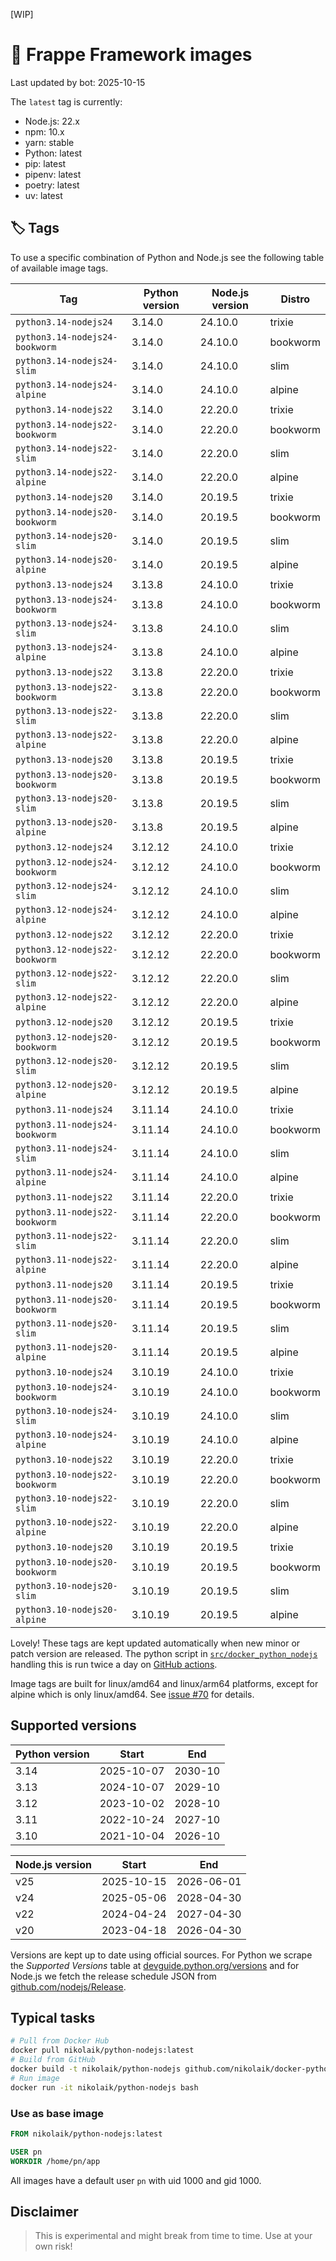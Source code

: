 [WIP]

# 🐳 Frappe Framework images 

Last updated by bot: 2025-10-15

The `latest` tag is currently:

- Node.js: 22.x
- npm: 10.x
- yarn: stable
- Python: latest
- pip: latest
- pipenv: latest
- poetry: latest
- uv: latest

## 🏷 Tags

To use a specific combination of Python and Node.js see the following table of available image tags.

<!-- TAGS_START -->

Tag | Python version | Node.js version | Distro
--- | --- | --- | ---
`python3.14-nodejs24` | 3.14.0 | 24.10.0 | trixie
`python3.14-nodejs24-bookworm` | 3.14.0 | 24.10.0 | bookworm
`python3.14-nodejs24-slim` | 3.14.0 | 24.10.0 | slim
`python3.14-nodejs24-alpine` | 3.14.0 | 24.10.0 | alpine
`python3.14-nodejs22` | 3.14.0 | 22.20.0 | trixie
`python3.14-nodejs22-bookworm` | 3.14.0 | 22.20.0 | bookworm
`python3.14-nodejs22-slim` | 3.14.0 | 22.20.0 | slim
`python3.14-nodejs22-alpine` | 3.14.0 | 22.20.0 | alpine
`python3.14-nodejs20` | 3.14.0 | 20.19.5 | trixie
`python3.14-nodejs20-bookworm` | 3.14.0 | 20.19.5 | bookworm
`python3.14-nodejs20-slim` | 3.14.0 | 20.19.5 | slim
`python3.14-nodejs20-alpine` | 3.14.0 | 20.19.5 | alpine
`python3.13-nodejs24` | 3.13.8 | 24.10.0 | trixie
`python3.13-nodejs24-bookworm` | 3.13.8 | 24.10.0 | bookworm
`python3.13-nodejs24-slim` | 3.13.8 | 24.10.0 | slim
`python3.13-nodejs24-alpine` | 3.13.8 | 24.10.0 | alpine
`python3.13-nodejs22` | 3.13.8 | 22.20.0 | trixie
`python3.13-nodejs22-bookworm` | 3.13.8 | 22.20.0 | bookworm
`python3.13-nodejs22-slim` | 3.13.8 | 22.20.0 | slim
`python3.13-nodejs22-alpine` | 3.13.8 | 22.20.0 | alpine
`python3.13-nodejs20` | 3.13.8 | 20.19.5 | trixie
`python3.13-nodejs20-bookworm` | 3.13.8 | 20.19.5 | bookworm
`python3.13-nodejs20-slim` | 3.13.8 | 20.19.5 | slim
`python3.13-nodejs20-alpine` | 3.13.8 | 20.19.5 | alpine
`python3.12-nodejs24` | 3.12.12 | 24.10.0 | trixie
`python3.12-nodejs24-bookworm` | 3.12.12 | 24.10.0 | bookworm
`python3.12-nodejs24-slim` | 3.12.12 | 24.10.0 | slim
`python3.12-nodejs24-alpine` | 3.12.12 | 24.10.0 | alpine
`python3.12-nodejs22` | 3.12.12 | 22.20.0 | trixie
`python3.12-nodejs22-bookworm` | 3.12.12 | 22.20.0 | bookworm
`python3.12-nodejs22-slim` | 3.12.12 | 22.20.0 | slim
`python3.12-nodejs22-alpine` | 3.12.12 | 22.20.0 | alpine
`python3.12-nodejs20` | 3.12.12 | 20.19.5 | trixie
`python3.12-nodejs20-bookworm` | 3.12.12 | 20.19.5 | bookworm
`python3.12-nodejs20-slim` | 3.12.12 | 20.19.5 | slim
`python3.12-nodejs20-alpine` | 3.12.12 | 20.19.5 | alpine
`python3.11-nodejs24` | 3.11.14 | 24.10.0 | trixie
`python3.11-nodejs24-bookworm` | 3.11.14 | 24.10.0 | bookworm
`python3.11-nodejs24-slim` | 3.11.14 | 24.10.0 | slim
`python3.11-nodejs24-alpine` | 3.11.14 | 24.10.0 | alpine
`python3.11-nodejs22` | 3.11.14 | 22.20.0 | trixie
`python3.11-nodejs22-bookworm` | 3.11.14 | 22.20.0 | bookworm
`python3.11-nodejs22-slim` | 3.11.14 | 22.20.0 | slim
`python3.11-nodejs22-alpine` | 3.11.14 | 22.20.0 | alpine
`python3.11-nodejs20` | 3.11.14 | 20.19.5 | trixie
`python3.11-nodejs20-bookworm` | 3.11.14 | 20.19.5 | bookworm
`python3.11-nodejs20-slim` | 3.11.14 | 20.19.5 | slim
`python3.11-nodejs20-alpine` | 3.11.14 | 20.19.5 | alpine
`python3.10-nodejs24` | 3.10.19 | 24.10.0 | trixie
`python3.10-nodejs24-bookworm` | 3.10.19 | 24.10.0 | bookworm
`python3.10-nodejs24-slim` | 3.10.19 | 24.10.0 | slim
`python3.10-nodejs24-alpine` | 3.10.19 | 24.10.0 | alpine
`python3.10-nodejs22` | 3.10.19 | 22.20.0 | trixie
`python3.10-nodejs22-bookworm` | 3.10.19 | 22.20.0 | bookworm
`python3.10-nodejs22-slim` | 3.10.19 | 22.20.0 | slim
`python3.10-nodejs22-alpine` | 3.10.19 | 22.20.0 | alpine
`python3.10-nodejs20` | 3.10.19 | 20.19.5 | trixie
`python3.10-nodejs20-bookworm` | 3.10.19 | 20.19.5 | bookworm
`python3.10-nodejs20-slim` | 3.10.19 | 20.19.5 | slim
`python3.10-nodejs20-alpine` | 3.10.19 | 20.19.5 | alpine

<!-- TAGS_END -->

Lovely! These tags are kept updated automatically when new minor or patch version are released. The python script in [`src/docker_python_nodejs`](./src/docker_python_nodejs/) handling this is run twice a day on [GitHub actions](https://github.com/nikolaik/docker-python-nodejs/actions).

Image tags are built for linux/amd64 and linux/arm64 platforms, except for alpine which is only linux/amd64. See [issue #70](https://github.com/nikolaik/docker-python-nodejs/issues/70) for details.

## Supported versions

<!-- SUPPORTED_VERSIONS_START -->

Python version | Start | End
--- | --- | ---
3.14 | 2025-10-07 | 2030-10
3.13 | 2024-10-07 | 2029-10
3.12 | 2023-10-02 | 2028-10
3.11 | 2022-10-24 | 2027-10
3.10 | 2021-10-04 | 2026-10

Node.js version | Start | End
--- | --- | ---
v25 | 2025-10-15 | 2026-06-01
v24 | 2025-05-06 | 2028-04-30
v22 | 2024-04-24 | 2027-04-30
v20 | 2023-04-18 | 2026-04-30

<!-- SUPPORTED_VERSIONS_END -->

Versions are kept up to date using official sources. For Python we scrape the _Supported Versions_ table at [devguide.python.org/versions](https://devguide.python.org/versions/#supported-versions) and for Node.js we fetch the release schedule JSON from [github.com/nodejs/Release](https://github.com/nodejs/Release/blob/main/schedule.json).

## Typical tasks

```bash
# Pull from Docker Hub
docker pull nikolaik/python-nodejs:latest
# Build from GitHub
docker build -t nikolaik/python-nodejs github.com/nikolaik/docker-python-nodejs
# Run image
docker run -it nikolaik/python-nodejs bash
```

### Use as base image

```Dockerfile
FROM nikolaik/python-nodejs:latest

USER pn
WORKDIR /home/pn/app
```

All images have a default user `pn` with uid 1000 and gid 1000.

## Disclaimer

> This is experimental and might break from time to time. Use at your own risk!
